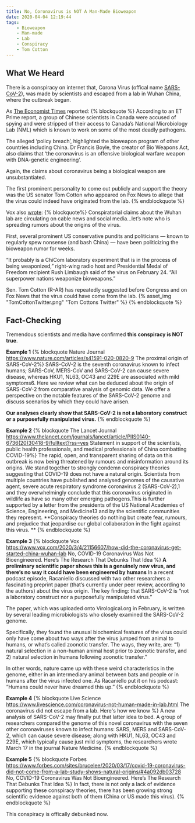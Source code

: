 ```yaml
---
title: No, Coronavirus is NOT A Man-Made Bioweapon
date: 2020-04-04 12:19:44
tags:
    - Bioweapon
    - Man-made
    - Lab
    - Conspiracy
    - Tom Cotton
---
```

## What We Heard
There is a conspiracy on internet that, Corona Virus (offical name [SARS-CoV-2](https://en.wikipedia.org/wiki/Severe_acute_respiratory_syndrome_coronavirus_2)), was made by scientists and escaped from a lab in Wuhan China, where the outbreak began.

<!-- more -->

As [The Economist Times](https://economictimes.indiatimes.com/magazines/panache/is-covid-19-a-bioweapon-five-conspiracy-theories-around-coronavirus-that-will-shock-you/the-biggest-humanitarian-crisis/slideshow/74870568.cms) reported:
{% blockquote %}
According to an ET Prime report, a group of Chinese scientists in Canada were accused of spying and were stripped of their access to Canada’s National Microbiology Lab (NML) which is known to work on some of the most deadly pathogens.

The alleged ‘policy breach’, highlighted the bioweapon program of other countries including China. Dr Francis Boyle, the creator of Bio Weapons Act, also claims that ‘the coronavirus is an offensive biological warfare weapon with DNA-genetic engineering’.

Again, the claims about coronavirus being a biological weapon are unsubstantiated.

The first prominent personality to come out publicly and support the theory was the US senator Tom Cotton who appeared on Fox News to allege that the virus could indeed have originated from the lab.
{% endblockquote %}

Vox also [wrote](https://www.vox.com/2020/3/4/21156607/how-did-the-coronavirus-get-started-china-wuhan-lab):
{% blockquote%}
Conspiratorial claims about the Wuhan lab are circulating on cable news and social media...let’s note who is spreading rumors about the origins of the virus.

First, several prominent US conservative pundits and politicians — known to regularly spew nonsense (and bash China) — have been politicizing the bioweapon rumor for weeks.

“It probably is a ChiCom laboratory experiment that is in the process of being weaponized,” right-wing radio host and Presidential Medal of Freedom recipient Rush Limbaugh said of the virus on February 24. “All superpower nations weaponize bioweapons.”

Sen. Tom Cotton (R-AR) has repeatedly suggested before Congress and on Fox News that the virus could have come from the lab.
{% asset_img "TomCottonTwitter.png" "Tom Cottons Twitter" %}
{% endblockquote %}

## Fact-Checking
Tremendous scientists and media have confirmed **this conspiracy is NOT true**.

**Example 1**
{% blockquote Nature Journal https://www.nature.com/articles/s41591-020-0820-9 The proximal origin of SARS-CoV-2%}
SARS-CoV-2 is the seventh coronavirus known to infect humans; SARS-CoV, MERS-CoV and SARS-CoV-2 can cause severe disease, whereas HKU1, NL63, OC43 and 229E are associated with mild symptoms6. Here we review what can be deduced about the origin of SARS-CoV-2 from comparative analysis of genomic data. We offer a perspective on the notable features of the SARS-CoV-2 genome and discuss scenarios by which they could have arisen. 

**Our analyses clearly show that SARS-CoV-2 is not a laboratory construct or a purposefully manipulated virus.**
{% endblockquote %}

**Example 2**
{% blockquote The Lancet Journal https://www.thelancet.com/journals/lancet/article/PIIS0140-6736(20)30418-9/fulltext?rss=yes Statement in support of the scientists, public health professionals, and medical professionals of China combatting COVID-19%}
The rapid, open, and transparent sharing of data on this outbreak is now being threatened by rumours and misinformation around its origins. We stand together to strongly condemn conspiracy theories suggesting that COVID-19 does not have a natural origin. Scientists from multiple countries have published and analysed genomes of the causative agent, severe acute respiratory syndrome coronavirus 2 (SARS-CoV-2),1 and they overwhelmingly conclude that this coronavirus originated in wildlife as have so many other emerging pathogens.This is further supported by a letter from the presidents of the US National Academies of Science, Engineering, and Medicine13 and by the scientific communities they represent. **Conspiracy theories do nothing but create fear, rumours, and prejudice that jeopardise our global collaboration in the fight against this virus. **
{% endblockquote %}

**Example 3**
{% blockquote Vox https://www.vox.com/2020/3/4/21156607/how-did-the-coronavirus-get-started-china-wuhan-lab No, COVID-19 Coronavirus Was Not Bioengineered. Here’s The Research That Debunks That Idea %}
**A preliminary scientific paper shows this is a genuinely new virus, and there’s no way it could have been engineered by humans**
In a recent podcast episode, Racaniello discussed with two other researchers a fascinating preprint paper (that’s currently under peer review, according to the authors) about the virus origin. The key finding: that SARS-CoV-2 is “not a laboratory construct nor a purposefully manipulated virus.”

The paper, which was uploaded onto Virological.org in February, is written by several leading microbiologists who closely examined the SARS-CoV-2 genome.

Specifically, they found the unusual biochemical features of the virus could only have come about two ways after the virus jumped from animal to humans, or what’s called zoonotic transfer. The ways, they write, are: “1) natural selection in a non-human animal host prior to zoonotic transfer, and 2) natural selection in humans following zoonotic transfer.”

In other words, nature came up with these weird characteristics in the genome, either in an intermediary animal between bats and people or in humans after the virus infected one. As Racaniello put it on his podcast: “Humans could never have dreamed this up.”
{% endblockquote %}

**Example 4**
{% blockquote Live Science https://www.livescience.com/coronavirus-not-human-made-in-lab.html The coronavirus did not escape from a lab. Here's how we know %}
A new analysis of SARS-CoV-2 may finally put that latter idea to bed. A group of researchers compared the genome of this novel coronavirus with the seven other coronaviruses known to infect humans: SARS, MERS and SARS-CoV-2, which can cause severe disease; along with HKU1, NL63, OC43 and 229E, which typically cause just mild symptoms, the researchers wrote March 17 in the journal Nature Medicine.
{% endblockquote %}

**Example 5**
{% blockquote Forbes https://www.forbes.com/sites/brucelee/2020/03/17/covid-19-coronavirus-did-not-come-from-a-lab-study-shows-natural-origins/#4a092db03728 No, COVID-19 Coronavirus Was Not Bioengineered. Here’s The Research That Debunks That Idea %}
In fact, there is not only a lack of evidence supporting these conspiracy theories, there has been growing strong scientific evidence against both of them (China or US made this virus).
{% endblockquote %}

This conspiracy is offically debunked now.